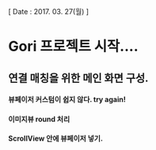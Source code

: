 [ Date : 2017. 03. 27(월) ]

# Gori 프로젝트 시작.... 


## 연결 매칭을 위한 메인 화면 구성.

#### 뷰페이저 커스텀이 쉽지 않다. try again!

#### 이미지뷰 round 처리

#### ScrollView 안에 뷰페이저 넣기.


